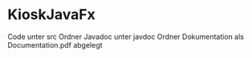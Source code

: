 # KioskJavaFx
Code unter src Ordner
Javadoc unter javdoc Ordner
Dokumentation als Documentation.pdf abgelegt
